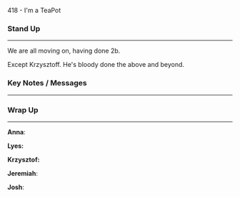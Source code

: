 418 - I'm a TeaPot
### Stand Up
___

We are all moving on, having done 2b. 

Except Krzysztoff. He's bloody done the above and beyond.

### Key Notes / Messages
___




### Wrap Up
___
__Anna__: 

__Lyes:__ 

__Krzysztof:__ 

__Jeremiah__: 

__Josh__: 
